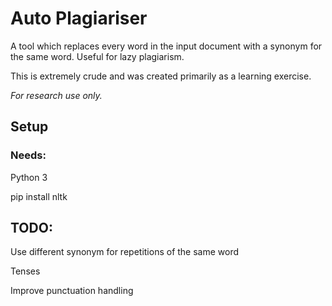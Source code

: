 # Auto Plagiariser

A tool which replaces every word in the input document with a synonym for the same word. Useful for lazy plagiarism.

This is extremely crude and was created primarily as a learning exercise. 

*For research use only.*

## Setup
### Needs:
Python 3

pip install nltk

## TODO:
Use different synonym for repetitions of the same word

Tenses

Improve punctuation handling